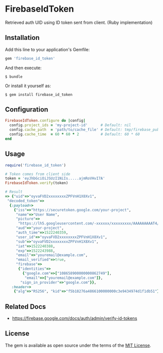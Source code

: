 # FirebaseIdToken

Retrieved auth UID using ID token sent from client. (Ruby implementation)

## Installation

Add this line to your application's Gemfile:

```ruby
gem 'firebase_id_token'
```

And then execute:

    $ bundle

Or install it yourself as:

    $ gem install firebase_id_token

## Configuration

```ruby
FirebaseIdToken.configure do |config|
  config.project_ids = 'my-project-id'      # Default: nil
  config.cache_path  = 'path/to/cache_file' # Default: tmp/firebase_public_key
  config.cache_time  = 60 * 60 * 2          # Default: 60 * 60
end
```

## Usage

```ruby
require('firebase_id_token')

# Token comes from client side
token = 'eyJhbGciOiJSUzI1NiIs.....ajmRoVHvI7A'
FirebaseIdToken.verify(token)

# Result
=> {"uid"=>"oyvaFVD2xxxxxxxxZPFVnH1X8Xv1",
 "decoded_token"=>
  {:payload=>
    {"iss"=>"https://securetoken.google.com/your-project",
     "name"=>"User Name",
     "picture"=>
      "https://lh5.googleusercontent.com/-xxxxxx/xxxxxxxxx/AAAAAAAAAT4/xxxxxxx/photo.jpg",
     "aud"=>"your-project",
     "auth_time"=>1522240359,
     "user_id"=>"oyvaFVD2xxxxxxxxZPFVnH1X8Xv1",
     "sub"=>"oyvaFVD2xxxxxxxxZPFVnH1X8Xv1",
     "iat"=>1522240388,
     "exp"=>1522243988,
     "email"=>"youremail@example.com",
     "email_verified"=>true,
     "firebase"=>
      {"identities"=>
        {"google.com"=>["108658900000000862749"],
         "email"=>["youremail@example.com"]},
       "sign_in_provider"=>"google.com"}},
   :header=>
    {"alg"=>"RS256", "kid"=>"f5b18276a4866100000000c3e9434974d1f1db51"}}}
```

## Related Docs
- https://firebase.google.com/docs/auth/admin/verify-id-tokens



## License

The gem is available as open source under the terms of the [MIT License](https://opensource.org/licenses/MIT).
